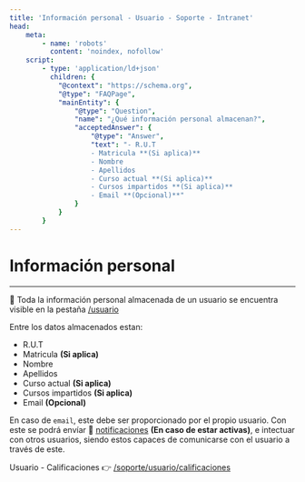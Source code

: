 ```yaml
---
title: 'Información personal - Usuario - Soporte - Intranet'
head:
    meta:
        - name: 'robots'
          content: 'noindex, nofollow'
    script:
        - type: 'application/ld+json'
          children: {
            "@context": "https://schema.org",
            "@type": "FAQPage",
            "mainEntity": {
                "@type": "Question",
                "name": "¿Qué información personal almacenan?",
                "acceptedAnswer": {
                    "@type": "Answer",
                    "text": "- R.U.T
                    - Matricula **(Si aplica)**
                    - Nombre
                    - Apellidos
                    - Curso actual **(Si aplica)**
                    - Cursos impartidos **(Si aplica)**
                    - Email **(Opcional)**"
                }
            }
        }
---
```

# Información personal
* * *

🔗 Toda la información personal almacenada de un usuario se encuentra visible
en la pestaña [/usuario](/usuario)

Entre los datos almacenados estan:

- R.U.T
- Matricula **(Si aplica)**
- Nombre
- Apellidos
- Curso actual **(Si aplica)**
- Cursos impartidos **(Si aplica)**
- Email **(Opcional)**

En caso de `email`, este debe ser proporcionado por el propio usuario. Con este se podrá
envíar 🔔 [notificaciones]('/usuario/notificaciones') **(En caso de estar activas)**, e intectuar
con otros usuarios, siendo estos capaces de comunicarse con el usuario a través de este.

Usuario - Calificaciones 👉 [/soporte/usuario/calificaciones](/soporte/usuario/calificaciones)
